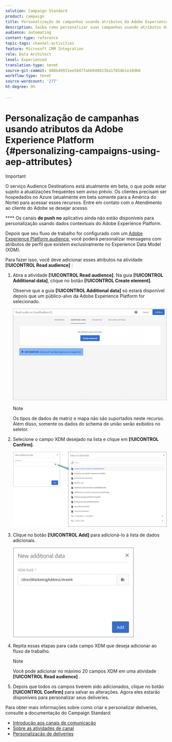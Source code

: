 ```yaml
---
solution: Campaign Standard
product: campaign
title: Personalização de campanhas usando atributos da Adobe Experience Platform
description: Saiba como personalizar suas campanhas usando atributos da Adobe Experience Platform.
audience: automating
content-type: reference
topic-tags: channel-activities
feature: Microsoft CRM Integration
role: Data Architect
level: Experienced
translation-type: tm+mt
source-git-commit: 088b49931ee5047fa6b949813ba17654b1e10d60
workflow-type: tm+mt
source-wordcount: '277'
ht-degree: 9%

---
```



# Personalização de campanhas usando atributos da Adobe Experience Platform {#personalizing-campaigns-using-aep-attributes}

>[!IMPORTANT]
>
>O serviço Audience Destinations está atualmente em beta, o que pode estar sujeito a atualizações frequentes sem aviso prévio. Os clientes precisam ser hospedados no Azure (atualmente em beta somente para a América do Norte) para acessar esses recursos. Entre em contato com o Atendimento ao cliente do Adobe se desejar acesso.
>
>**** Os canais  **de push no** aplicativo ainda não estão disponíveis para personalização usando dados contextuais do Adobe Experience Platform.

Depois que seu fluxo de trabalho for configurado com um [Adobe Experience Platform audience](../../integrating/using/aep-about-audience-destinations-service.md), você poderá personalizar mensagens com atributos de perfil que existem exclusivamente no Experience Data Model (XDM).

Para fazer isso, você deve adicionar esses atributos na atividade **[!UICONTROL Read audience]** :

1. Abra a atividade **[!UICONTROL Read audience]**. Na guia **[!UICONTROL Additional data]**, clique no botão **[!UICONTROL Create element]**.

   Observe que a guia **[!UICONTROL Additional data]** só estará disponível depois que um público-alvo da Adobe Experience Platform for selecionado.

   ![](assets/aep_wkf_readaudience_attributes.png)

   >[!NOTE]
   >
   >Os tipos de dados de matriz e mapa não são suportados neste recurso. Além disso, somente os dados do schema de união serão exibidos no seletor.

1. Selecione o campo XDM desejado na lista e clique em **[!UICONTROL Confirm]**.

   ![](assets/aep_wkf_readaudience_perso1.png)

1. Clique no botão **[!UICONTROL Add]** para adicioná-lo à lista de dados adicionais.

   ![](assets/aep_wkf_readaudience_perso3.png)

1. Repita essas etapas para cada campo XDM que deseja adicionar ao fluxo de trabalho.

   >[!NOTE]
   >
   >Você pode adicionar no máximo 20 campos XDM em uma atividade **[!UICONTROL Read audience]** .

1. Depois que todos os campos tiverem sido adicionados, clique no botão **[!UICONTROL Confirm]** para salvar as alterações. Agora eles estarão disponíveis para personalizar seus deliveries.

Para obter mais informações sobre como criar e personalizar deliveries, consulte a documentação do Campaign Standard:

* [Introdução aos canais de comunicação](../../channels/using/get-started-communication-channels.md)
* [Sobre as atividades de canal](../../automating/using/about-channel-activities.md)
* [Personalização de deliveries](../../designing/using/personalization.md)
